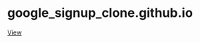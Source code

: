 # google_signup_clone.github.io
[View](https://a-rahul-krishnan.github.io/google_signup_clone.github.io/)
